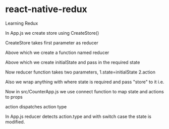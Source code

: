 # react-native-redux
Learning Redux

In App.js we create store using CreateStore()

CreateStore takes first parameter as reducer

Above which we create a function named reducer

Above which we create initialState and pass in the required state

Now reducer function takes two parameters, 1.state=initialState 2.action

Also we wrap anything with <Provider></Provider> where state is required
and pass "store" to it i.e. <Provider store={store}></Provider>

Now in src/CounterApp.js we use connect function to map state and actions to props

action dispatches action type

In App.js reducer detects action.type and with switch case the state is modified.



